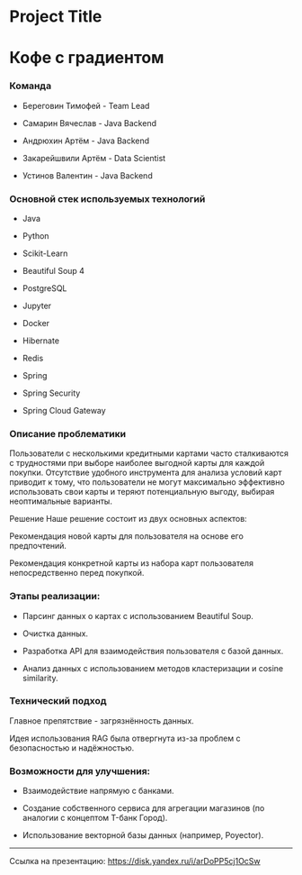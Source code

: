 
# Project Title

# Кофе с градиентом
### Команда
* Береговин Тимофей - Team Lead

* Самарин Вячеслав - Java Backend

* Андрюхин Артём - Java Backend

* Закарейшвили Артём - Data Scientist

* Устинов Валентин - Java Backend

### Основной стек используемых технологий
* Java

* Python

* Scikit-Learn

* Beautiful Soup 4

* PostgreSQL

* Jupyter

* Docker

* Hibernate

* Redis

* Spring

* Spring Security

* Spring Cloud Gateway

### Описание проблематики
Пользователи с несколькими кредитными картами часто сталкиваются с трудностями при выборе наиболее выгодной карты для каждой покупки. Отсутствие удобного инструмента для анализа условий карт приводит к тому, что пользователи не могут максимально эффективно использовать свои карты и теряют потенциальную выгоду, выбирая неоптимальные варианты.

Решение
Наше решение состоит из двух основных аспектов:

Рекомендация новой карты для пользователя на основе его предпочтений.

Рекомендация конкретной карты из набора карт пользователя непосредственно перед покупкой.

### Этапы реализации:
* Парсинг данных о картах с использованием Beautiful Soup.

* Очистка данных.

* Разработка API для взаимодействия пользователя с базой данных.

* Анализ данных с использованием методов кластеризации и cosine similarity.

### Технический подход
Главное препятствие - загрязнённость данных.

Идея использования RAG была отвергнута из-за проблем с безопасностью и надёжностью.

### Возможности для улучшения:

* Взаимодействие напрямую с банками.

* Создание собственного сервиса для агрегации магазинов (по аналогии с концептом T-банк Город).

* Использование векторной базы данных (например, Poyector).

______________________________________________________________________


Ссылка на презентацию: https://disk.yandex.ru/i/arDoPP5cj1OcSw
